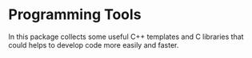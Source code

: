 # Programming Tools
In this package collects some useful C++ templates and C libraries that could helps to develop code more easily and faster.
